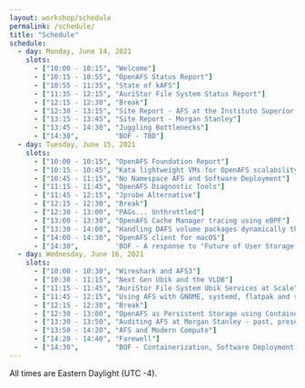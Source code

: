 ```yaml
---
layout: workshop/schedule
permalink: /schedule/
title: "Schedule"
schedule:
  - day: Monday, June 14, 2021
    slots:
      - ["10:00 - 10:15", "Welcome"]
      - ["10:15 - 10:55", "OpenAFS Status Report"]
      - ["10:55 - 11:35", "State of kAFS"]
      - ["11:35 - 12:15", "AuriStor File System Status Report"]
      - ["12:15 - 12:30", "Break"]
      - ["12:30 - 13:15", "Site Report - AFS at the Instituto Superior Técnico"]
      - ["13:15 - 13:45", "Site Report - Morgan Stanley"]
      - ["13:45 - 14:30", "Juggling Bottlenecks"]
      - ["14:30",         "BOF - TBD"]
  - day: Tuesday, June 15, 2021
    slots:
      - ["10:00 - 10:15", "OpenAFS Foundation Report"]
      - ["10:15 - 10:45", "Kata lightweight VMs for OpenAFS scalability testing"]
      - ["10:45 - 11:15", "No Namespace AFS and Software Deployment"]
      - ["11:15 - 11:45", "OpenAFS Diagnostic Tools"]
      - ["11:45 - 12:15", "Jprobe Alternative"]
      - ["12:15 - 12:30", "Break"]
      - ["12:30 - 13:00", "PAGs... Unthrottled"]
      - ["13:00 - 13:30", "OpenAFS Cache Manager tracing using eBPF"]
      - ["13:30 - 14:00", "Handling DAFS volume packages dynamically through fssync-debug"]
      - ["14:00 - 14:30", "OpenAFS client for macOS"]
      - ["14:30",         'BOF - A response to "Future of User Storage at CERN"']
  - day: Wednesday, June 16, 2021
    slots:
      - ["10:00 - 10:30", "Wireshark and AFS3"]
      - ["10:30 - 11:15", "Next Gen Ubik and the VLDB"]
      - ["11:15 - 11:45", "AuriStor File System Ubik Services at Scale"]
      - ["11:45 - 12:15", "Using AFS with GNOME, systemd, flatpak and security software"]
      - ["12:15 - 12:30", "Break"]
      - ["12:30 - 13:00", "OpenAFS as Persistent Storage using Container Storage Interface plugin"]
      - ["13:30 - 13:50", "Auditing AFS at Morgan Stanley - past, present and future"]
      - ["13:50 - 14:20", "AFS and Modern Compute"]
      - ["14:20 - 14:40", "Farewell"]
      - ["14:30",         "BOF - Containerization, Software Deployment, Persistent Storage and AFS"]
---
```


All times are Eastern Daylight (UTC -4).
